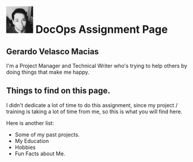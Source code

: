 # ![](images/favicon.png) DocOps Assignment Page

## Gerardo Velasco Macias

 I'm a Project Manager and Technical Writer who's trying to help others by doing things that make me happy. 

## Things to find on this  page.

I didn't dedicate a lot of time to do this assignment, since my project / training is taking a lot of time from me, so this is what you will find here.

Here is another list:

* Some of my past projects.
* My Education
* Hobbies
* Fun Facts about Me.
